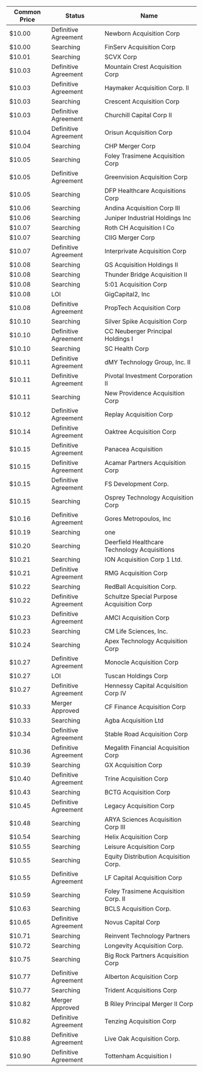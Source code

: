 Common Price  | Status               | Name                                        
------------- | -------------------- | --------------------------------------------
$10.00        | Definitive Agreement | Newborn Acquisition Corp                    
$10.00        | Searching            | FinServ Acquisition Corp                    
$10.01        | Searching            | SCVX Corp                                   
$10.03        | Definitive Agreement | Mountain Crest Acquisition Corp             
$10.03        | Definitive Agreement | Haymaker Acquisition Corp. II               
$10.03        | Searching            | Crescent Acquisition Corp                   
$10.03        | Definitive Agreement | Churchill Capital Corp II                   
$10.04        | Definitive Agreement | Orisun Acquisition Corp                     
$10.04        | Searching            | CHP Merger Corp                             
$10.05        | Searching            | Foley Trasimene Acquisition Corp            
$10.05        | Definitive Agreement | Greenvision Acquisition Corp                
$10.05        | Searching            | DFP Healthcare Acquisitions Corp            
$10.06        | Searching            | Andina Acquisition Corp III                 
$10.06        | Searching            | Juniper Industrial Holdings Inc             
$10.07        | Searching            | Roth CH Acquisition I Co                    
$10.07        | Searching            | CIIG Merger Corp                            
$10.07        | Definitive Agreement | Interprivate Acquisition Corp               
$10.08        | Searching            | GS Acquisition Holdings II                  
$10.08        | Searching            | Thunder Bridge Acquisition II               
$10.08        | Searching            | 5:01 Acquisition Corp                       
$10.08        | LOI                  | GigCapital2, Inc                            
$10.08        | Definitive Agreement | PropTech Acquisition Corp                   
$10.10        | Searching            | Silver Spike Acquisition Corp               
$10.10        | Definitive Agreement | CC Neuberger Principal Holdings I           
$10.10        | Searching            | SC Health Corp                              
$10.11        | Definitive Agreement | dMY Technology Group, Inc. II               
$10.11        | Definitive Agreement | Pivotal Investment Corporation II           
$10.11        | Searching            | New Providence Acquisition Corp             
$10.12        | Definitive Agreement | Replay Acquisition Corp                     
$10.14        | Definitive Agreement | Oaktree Acquisition Corp                    
$10.15        | Definitive Agreement | Panacea Acquisition                         
$10.15        | Definitive Agreement | Acamar Partners Acquisition Corp            
$10.15        | Definitive Agreement | FS Development Corp.                        
$10.15        | Searching            | Osprey Technology Acquisition Corp          
$10.16        | Definitive Agreement | Gores Metropoulos, Inc                      
$10.19        | Searching            | one                                         
$10.20        | Searching            | Deerfield Healthcare Technology Acquisitions
$10.21        | Searching            | ION Acquisition Corp 1 Ltd.                 
$10.21        | Definitive Agreement | RMG Acquisition Corp                        
$10.22        | Searching            | RedBall Acquisition Corp.                   
$10.22        | Definitive Agreement | Schultze Special Purpose Acquisition Corp   
$10.23        | Definitive Agreement | AMCI Acquisition Corp                       
$10.23        | Searching            | CM Life Sciences, Inc.                      
$10.24        | Searching            | Apex Technology Acquisition Corp            
$10.27        | Definitive Agreement | Monocle Acquisition Corp                    
$10.27        | LOI                  | Tuscan Holdings Corp                        
$10.27        | Definitive Agreement | Hennessy Capital Acquisition Corp IV        
$10.33        | Merger Approved      | CF Finance Acquisition Corp                 
$10.33        | Searching            | Agba Acquisition Ltd                        
$10.34        | Definitive Agreement | Stable Road Acquisition Corp                
$10.36        | Definitive Agreement | Megalith Financial Acquisition Corp         
$10.39        | Searching            | GX Acquisition Corp                         
$10.40        | Definitive Agreement | Trine Acquisition Corp                      
$10.43        | Searching            | BCTG Acquisition Corp                       
$10.45        | Definitive Agreement | Legacy Acquisition Corp                     
$10.48        | Searching            | ARYA Sciences Acquisition Corp III          
$10.54        | Searching            | Helix Acquisition Corp                      
$10.55        | Searching            | Leisure Acquisition Corp                    
$10.55        | Searching            | Equity Distribution Acquisition Corp.       
$10.55        | Definitive Agreement | LF Capital Acquisition Corp                 
$10.59        | Searching            | Foley Trasimene Acquisition Corp. II        
$10.63        | Searching            | BCLS Acquisition Corp.                      
$10.65        | Definitive Agreement | Novus Capital Corp                          
$10.71        | Searching            | Reinvent Technology Partners                
$10.72        | Searching            | Longevity Acquisition Corp.                 
$10.75        | Searching            | Big Rock Partners Acquisition Corp          
$10.77        | Definitive Agreement | Alberton Acquisition Corp                   
$10.77        | Searching            | Trident Acquisitions Corp                   
$10.82        | Merger Approved      | B Riley Principal Merger II Corp            
$10.82        | Definitive Agreement | Tenzing Acquisition Corp                    
$10.88        | Definitive Agreement | Live Oak Acquisition Corp.                  
$10.90        | Definitive Agreement | Tottenham Acquisition I                     
